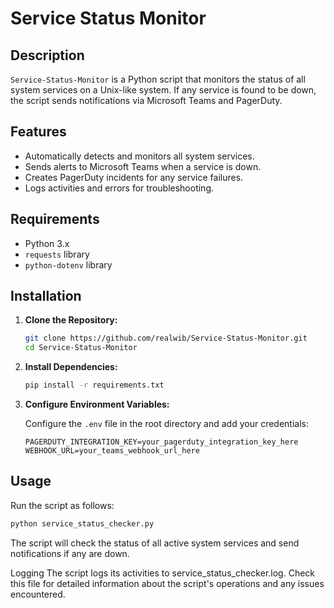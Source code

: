 # Service Status Monitor

## Description

`Service-Status-Monitor` is a Python script that monitors the status of all system services on a Unix-like system. If any service is found to be down, the script sends notifications via Microsoft Teams and PagerDuty.

## Features

- Automatically detects and monitors all system services.
- Sends alerts to Microsoft Teams when a service is down.
- Creates PagerDuty incidents for any service failures.
- Logs activities and errors for troubleshooting.

## Requirements

- Python 3.x
- `requests` library
- `python-dotenv` library

## Installation

1. **Clone the Repository:**

    ```bash
    git clone https://github.com/realwib/Service-Status-Monitor.git
    cd Service-Status-Monitor
    ```

2. **Install Dependencies:**

    ```bash
    pip install -r requirements.txt
    ```

3. **Configure Environment Variables:**

    Configure the `.env` file in the root directory and add your credentials:

    ```dotenv
    PAGERDUTY_INTEGRATION_KEY=your_pagerduty_integration_key_here
    WEBHOOK_URL=your_teams_webhook_url_here
    ```

## Usage

Run the script as follows:

```bash
python service_status_checker.py
```
The script will check the status of all active system services and send notifications if any are down.

Logging
The script logs its activities to service_status_checker.log. Check this file for detailed information about the script's operations and any issues encountered.


